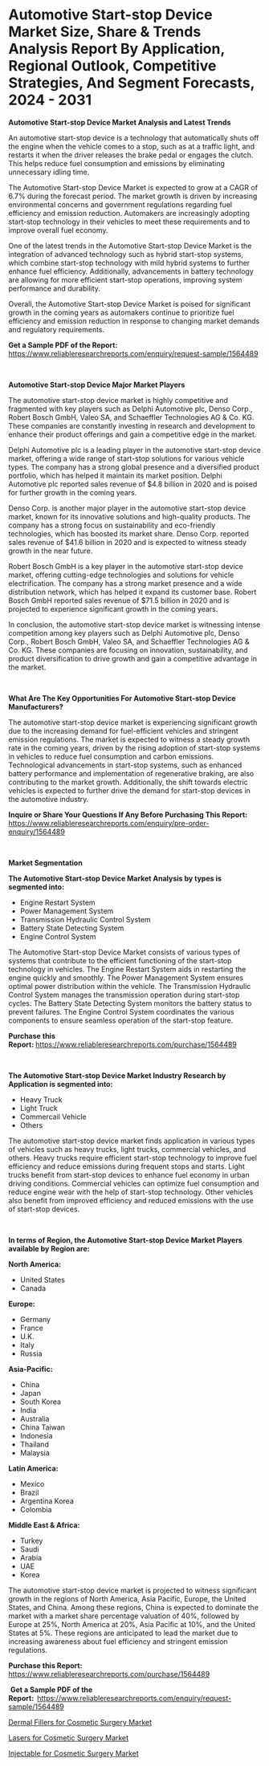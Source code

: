 <p><h1>Automotive Start-stop Device Market Size, Share & Trends Analysis Report By Application, Regional Outlook, Competitive Strategies, And Segment Forecasts, 2024 - 2031</h1></p><p><strong>Automotive Start-stop Device Market Analysis and Latest Trends</strong></p>
<p><p>An automotive start-stop device is a technology that automatically shuts off the engine when the vehicle comes to a stop, such as at a traffic light, and restarts it when the driver releases the brake pedal or engages the clutch. This helps reduce fuel consumption and emissions by eliminating unnecessary idling time.</p><p>The Automotive Start-stop Device Market is expected to grow at a CAGR of 6.7% during the forecast period. The market growth is driven by increasing environmental concerns and government regulations regarding fuel efficiency and emission reduction. Automakers are increasingly adopting start-stop technology in their vehicles to meet these requirements and to improve overall fuel economy.</p><p>One of the latest trends in the Automotive Start-stop Device Market is the integration of advanced technology such as hybrid start-stop systems, which combine start-stop technology with mild hybrid systems to further enhance fuel efficiency. Additionally, advancements in battery technology are allowing for more efficient start-stop operations, improving system performance and durability.</p><p>Overall, the Automotive Start-stop Device Market is poised for significant growth in the coming years as automakers continue to prioritize fuel efficiency and emission reduction in response to changing market demands and regulatory requirements.</p></p>
<p><strong>Get a Sample PDF of the Report:&nbsp;</strong> <a href="https://www.reliableresearchreports.com/enquiry/request-sample/1564489">https://www.reliableresearchreports.com/enquiry/request-sample/1564489</a></p>
<p>&nbsp;</p>
<p><strong>Automotive Start-stop Device Major Market Players</strong></p>
<p><p>The automotive start-stop device market is highly competitive and fragmented with key players such as Delphi Automotive plc, Denso Corp., Robert Bosch GmbH, Valeo SA, and Schaeffler Technologies AG & Co. KG. These companies are constantly investing in research and development to enhance their product offerings and gain a competitive edge in the market.</p><p>Delphi Automotive plc is a leading player in the automotive start-stop device market, offering a wide range of start-stop solutions for various vehicle types. The company has a strong global presence and a diversified product portfolio, which has helped it maintain its market position. Delphi Automotive plc reported sales revenue of $4.8 billion in 2020 and is poised for further growth in the coming years.</p><p>Denso Corp. is another major player in the automotive start-stop device market, known for its innovative solutions and high-quality products. The company has a strong focus on sustainability and eco-friendly technologies, which has boosted its market share. Denso Corp. reported sales revenue of $41.6 billion in 2020 and is expected to witness steady growth in the near future.</p><p>Robert Bosch GmbH is a key player in the automotive start-stop device market, offering cutting-edge technologies and solutions for vehicle electrification. The company has a strong market presence and a wide distribution network, which has helped it expand its customer base. Robert Bosch GmbH reported sales revenue of $71.5 billion in 2020 and is projected to experience significant growth in the coming years.</p><p>In conclusion, the automotive start-stop device market is witnessing intense competition among key players such as Delphi Automotive plc, Denso Corp., Robert Bosch GmbH, Valeo SA, and Schaeffler Technologies AG & Co. KG. These companies are focusing on innovation, sustainability, and product diversification to drive growth and gain a competitive advantage in the market.</p></p>
<p>&nbsp;</p>
<p><strong>What Are The Key Opportunities For Automotive Start-stop Device Manufacturers?</strong></p>
<p><p>The automotive start-stop device market is experiencing significant growth due to the increasing demand for fuel-efficient vehicles and stringent emission regulations. The market is expected to witness a steady growth rate in the coming years, driven by the rising adoption of start-stop systems in vehicles to reduce fuel consumption and carbon emissions. Technological advancements in start-stop systems, such as enhanced battery performance and implementation of regenerative braking, are also contributing to the market growth. Additionally, the shift towards electric vehicles is expected to further drive the demand for start-stop devices in the automotive industry.</p></p>
<p><strong>Inquire or Share Your Questions If Any Before Purchasing This Report:</strong> <a href="https://www.reliableresearchreports.com/enquiry/pre-order-enquiry/1564489">https://www.reliableresearchreports.com/enquiry/pre-order-enquiry/1564489</a></p>
<p>&nbsp;</p>
<p><strong>Market Segmentation</strong></p>
<p><strong>The Automotive Start-stop Device Market Analysis by types is segmented into:</strong></p>
<p><ul><li>Engine Restart System</li><li>Power Management System</li><li>Transmission Hydraulic Control System</li><li>Battery State Detecting System</li><li>Engine Control System</li></ul></p>
<p><p>The Automotive Start-stop Device Market consists of various types of systems that contribute to the efficient functioning of the start-stop technology in vehicles. The Engine Restart System aids in restarting the engine quickly and smoothly. The Power Management System ensures optimal power distribution within the vehicle. The Transmission Hydraulic Control System manages the transmission operation during start-stop cycles. The Battery State Detecting System monitors the battery status to prevent failures. The Engine Control System coordinates the various components to ensure seamless operation of the start-stop feature.</p></p>
<p><strong>Purchase this Report:&nbsp;</strong><a href="https://www.reliableresearchreports.com/purchase/1564489">https://www.reliableresearchreports.com/purchase/1564489</a></p>
<p>&nbsp;</p>
<p><strong>The Automotive Start-stop Device Market Industry Research by Application is segmented into:</strong></p>
<p><ul><li>Heavy Truck</li><li>Light Truck</li><li>Commercail Vehicle</li><li>Others</li></ul></p>
<p><p>The automotive start-stop device market finds application in various types of vehicles such as heavy trucks, light trucks, commercial vehicles, and others. Heavy trucks require efficient start-stop technology to improve fuel efficiency and reduce emissions during frequent stops and starts. Light trucks benefit from start-stop devices to enhance fuel economy in urban driving conditions. Commercial vehicles can optimize fuel consumption and reduce engine wear with the help of start-stop technology. Other vehicles also benefit from improved efficiency and reduced emissions with the use of start-stop devices.</p></p>
<p>&nbsp;</p>
<p><strong>In terms of Region, the Automotive Start-stop Device Market Players available by Region are:</strong></p>
<p>
    <p> <strong> North America: </strong>
        <ul>
            <li>United States</li>
            <li>Canada</li>
        </ul>
        </p> 
    <p> <strong> Europe: </strong>
        <ul>
            <li>Germany</li>
            <li>France</li>
            <li>U.K.</li>
            <li>Italy</li>
            <li>Russia</li>
        </ul>
        </p> 
    <p> <strong> Asia-Pacific: </strong>
        <ul>
            <li>China</li>
            <li>Japan</li>
            <li>South Korea</li>
            <li>India</li>
            <li>Australia</li>
            <li>China Taiwan</li>
            <li>Indonesia</li>
            <li>Thailand</li>
            <li>Malaysia</li>
        </ul>
        </p> 
    <p> <strong> Latin America: </strong>
        <ul>
            <li>Mexico</li>
            <li>Brazil</li>
            <li>Argentina Korea</li>
            <li>Colombia</li>
        </ul>
        </p> 
    <p> <strong> Middle East & Africa: </strong>
        <ul>
            <li>Turkey</li>
            <li>Saudi</li>
            <li>Arabia</li>
            <li>UAE</li>
            <li>Korea</li>
        </ul>
    </p>
    </p>
<p><p>The automotive start-stop device market is projected to witness significant growth in the regions of North America, Asia Pacific, Europe, the United States, and China. Among these regions, China is expected to dominate the market with a market share percentage valuation of 40%, followed by Europe at 25%, North America at 20%, Asia Pacific at 10%, and the United States at 5%. These regions are anticipated to lead the market due to increasing awareness about fuel efficiency and stringent emission regulations.</p></p>
<p><strong>Purchase this Report: </strong><a href="https://www.reliableresearchreports.com/purchase/1564489">https://www.reliableresearchreports.com/purchase/1564489</a></p>
<p>&nbsp;<strong>Get a Sample PDF of the Report:&nbsp;&nbsp;</strong><a href="https://www.reliableresearchreports.com/enquiry/request-sample/1564489">https://www.reliableresearchreports.com/enquiry/request-sample/1564489</a></p>
<p><strong></strong></p>
<p><p><a href="https://view.publitas.com/reportprime-1/dermal-fillers-for-cosmetic-surgery-market-research-report-provides-thorough-industry-overview-which-offers-an-in-depth-analysis-of-product-trends-and-new-market-divisions/">Dermal Fillers for Cosmetic Surgery Market</a></p><p><a href="https://view.publitas.com/reportprime-1/lasers-for-cosmetic-surgery-market-furnish-information-about-market-size-market-share-market-dynamics-and-projections-spanning-from-2023-to-2030/">Lasers for Cosmetic Surgery Market</a></p><p><a href="https://view.publitas.com/reportprime-1/injectable-for-cosmetic-surgery-market-offers-provide-insightful-data-for-the-time-period-from-2023-to-2030-and-also-provide-analysis-based-on-application-type-and-region/">Injectable for Cosmetic Surgery Market</a></p></p>